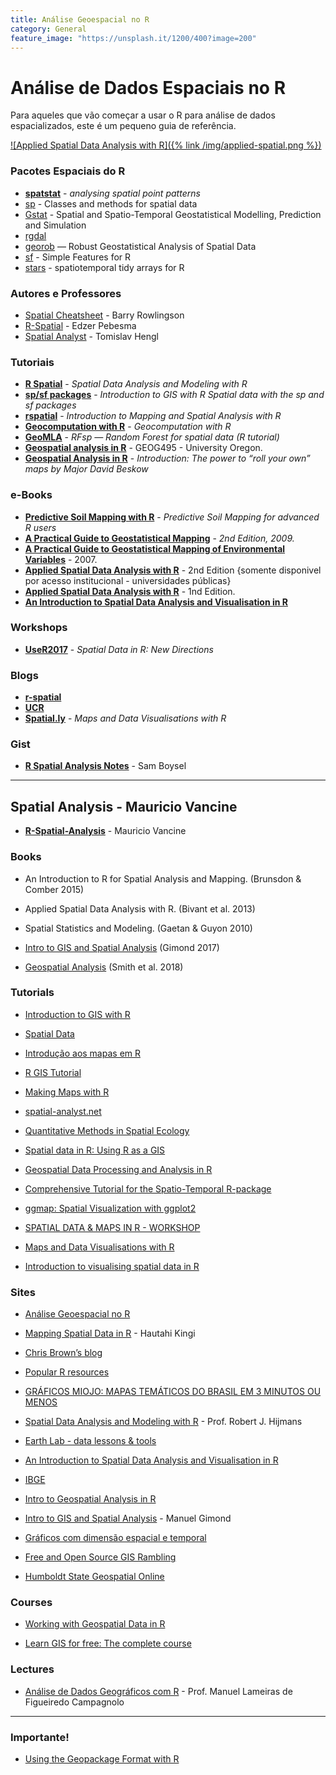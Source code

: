 ```yaml
---
title: Análise Geoespacial no R
category: General
feature_image: "https://unsplash.it/1200/400?image=200"
---
```

# Análise de Dados Espaciais no R
Para aqueles que vão começar a usar o R para análise de dados espacializados, este é um pequeno guia de referência.

[![Applied Spatial Data Analysis with R]({% link /img/applied-spatial.png %})](http://gis.humboldt.edu/OLM/r/Spatial%20Analysis%20With%20R.pdf)

### Pacotes Espaciais do R
- **[spatstat](http://spatstat.org)** - *analysing spatial point patterns*
- [sp](https://www.rdocumentation.org/packages/sp/versions/1.3-1) - Classes and methods for spatial data
- [Gstat](https://www.rdocumentation.org/packages/gstat/versions/1.1-6) - Spatial and Spatio-Temporal Geostatistical Modelling, Prediction and Simulation
- [rgdal](https://github.com/jeroen/rgdal)
- [georob](https://www.rdocumentation.org/packages/georob/versions/0.3-6) — Robust Geostatistical Analysis of Spatial Data
- [sf](https://r-spatial.github.io/sf) - Simple Features for R
- [stars](https://r-spatial.github.io/stars) - spatiotemporal tidy arrays for R

### Autores e Professores
- [Spatial Cheatsheet](http://www.maths.lancs.ac.uk/~rowlings/Teaching/UseR2012/index.html) - Barry Rowlingson
- [R-Spatial](https://edzer.github.io) - Edzer Pebesma
- [Spatial Analyst](http://spatial-analyst.net) - Tomislav Hengl

### Tutoriais
- **[R Spatial](http://rspatial.org)** - *Spatial Data Analysis and Modeling with R*
- **[sp/sf packages](https://www.jessesadler.com/post/gis-with-r-intro)** - *Introduction to GIS with R
Spatial data with the sp and sf packages*
- **[rspatial](https://cengel.github.io/rspatial)** - *Introduction to Mapping and Spatial Analysis with R*
- **[Geocomputation with R](http://geocompr.robinlovelace.net)** - *Geocomputation with R*
- **[GeoMLA](https://github.com/thengl/GeoMLA)** - *RFsp — Random Forest for spatial data (R tutorial)*
- **[Geospatial analysis in R](http://geog.uoregon.edu/bartlein/courses/geog495/lec07.html)** - GEOG495 - University Oregon.
- **[Geospatial Analysis in R](http://data-analytics.net/cep/Schedule_files/geospatial.html)** - *Introduction: The power to “roll your own” maps by Major David Beskow*

### e-Books
- **[Predictive Soil Mapping with R](https://envirometrix.github.io/PredictiveSoilMapping/)** - *Predictive Soil Mapping for advanced R users*
- **[A Practical Guide to Geostatistical Mapping](https://library.wur.nl/isric/fulltext/isricu_i27272_001.pdf)** - *2nd Edition, 2009.*
- **[A Practical Guide to Geostatistical Mapping of Environmental Variables](https://ec.europa.eu/jrc/en/publication/eur-scientific-and-technical-research-reports/practical-guide-geostatistical-mapping-environmental-variables)** - 2007.
- **[Applied Spatial Data Analysis with R](https://link.springer.com/content/pdf/10.1007%2F978-1-4614-7618-4.pdf)** - 2nd Edition {somente disponivel por acesso institucional - universidades públicas}
- **[Applied Spatial Data Analysis with R](http://gis.humboldt.edu/OLM/r/Spatial%20Analysis%20With%20R.pdf)** - 1nd Edition.
- **[An Introduction to Spatial Data Analysis and Visualisation in R](http://www.spatialanalysisonline.com/An%20Introduction%20to%20Spatial%20Data%20Analysis%20in%20R.pdf)**

### Workshops
- **[UseR2017](https://edzer.github.io/UseR2017)** - *Spatial Data in R: New Directions*

### Blogs
- **[r-spatial](http://r-spatial.org)**
- **[UCR](http://uc-r.github.io)**
- **[Spatial.ly](http://spatial.ly/r)** - *Maps and Data Visualisations with R*

### Gist
- **[R Spatial Analysis Notes](https://gist.github.com/sboysel/fc661f26ef51eae6377b)** - Sam Boysel

---

## Spatial Analysis - Mauricio Vancine
- **[R-Spatial-Analysis](https://github.com/mauriciovancine/R-Spatial-Analysis)** - Mauricio Vancine

### Books
- An Introduction to R for Spatial Analysis and Mapping. (Brunsdon & Comber 2015)

- Applied Spatial Data Analysis with R. (Bivant et al. 2013)

- Spatial Statistics and Modeling. (Gaetan & Guyon 2010)

- [Intro to GIS and Spatial Analysis](https://mgimond.github.io/Spatial/index.html) (Gimond 2017)

- [Geospatial Analysis](http://spatialanalysisonline.com/HTML/index.html) (Smith et al. 2018)

### Tutorials
- [Introduction to GIS with R](https://www.jessesadler.com/post/gis-with-r-intro/)

- [Spatial Data](http://ncss-tech.github.io/stats_for_soil_survey/chapters/2_data/2b_spatial_data.html)

- [Introdução aos mapas em R](http://rstudio-pubs-static.s3.amazonaws.com/176768_ec7fb4801e3a4772886d61e65885fbdd.html)

- [R GIS Tutorial](http://pakillo.github.io/R-GIS-tutorial/)

- [Making Maps with R](http://eriqande.github.io/rep-res-web/lectures/making-maps-with-R.html)

- [spatial-analyst.net](http://spatial-analyst.net/wiki/index.php?title=Main_Page)

- [Quantitative Methods in Spatial Ecology](http://evansmurphy.wixsite.com/evansspatial)

- [Spatial data in R: Using R as a GIS](http://pakillo.github.io/R-GIS-tutorial/)

- [Geospatial Data Processing and Analysis in R](http://rpubs.com/ajlyons/rspatialdata)

- [Comprehensive Tutorial for the Spatio-Temporal R-package](https://cran.r-project.org/web/packages/SpatioTemporal/vignettes/ST_tutorial.pdf)

- [ggmap: Spatial Visualization with ggplot2](https://journal.r-project.org/archive/2013-1/kahle-wickham.pdf)

- [SPATIAL DATA & MAPS IN R  - WORKSHOP](https://github.com/mattjbayly/MapsProj/blob/master/Maps_Tutorial.R)

- [Maps and Data Visualisations with R](http://spatial.ly/r/)

- [Introduction to visualising spatial data in R](https://cran.r-project.org/doc/contrib/intro-spatial-rl.pdf)

### Sites
- [Análise Geoespacial no R](https://www.geosaber.com.br/general/2018/01/08/analise-espacial-R/)

- [Mapping Spatial Data in R](http://hautahi.com/rmaps) - Hautahi Kingi

- [Chris Brown’s blog](http://www.seascapemodels.org/bluecology_blog.html)

- [Popular R resources](http://www.seascapemodels.org/code.html)

- [GRÁFICOS MIOJO: MAPAS TEMÁTICOS DO BRASIL EM 3 MINUTOS OU MENOS](http://curso-r.com/blog/2017/05/04/2017-05-04-mapas-tematicos-3-minutos/)

- [Spatial Data Analysis and Modeling with R](http://www.rspatial.org/#) - Prof. Robert J. Hijmans

- [Earth Lab - data lessons & tools](https://earthdatascience.org)

- [An Introduction to Spatial Data Analysis and Visualisation in R ](https://data.cdrc.ac.uk/tutorial/an-introduction-to-spatial-data-analysis-and-visualisation-in-r)

- [IBGE](http://mapas.ibge.gov.br)

- [Intro to Geospatial Analysis in R](http://data-analytics.net/wp-content/uploads/2014/09/geo1.html)

- [Intro to GIS and Spatial Analysis](https://mgimond.github.io/Spatial/coordinate-systems.html) - Manuel Gimond

- [Gráficos com dimensão espacial e temporal](https://italocegatta.github.io/graficos-com-dimensao-espacial-e-temporal/)

- [Free and Open Source GIS Rambling](https://anitagraser.com)

- [Humboldt State Geospatial Online](http://gis.humboldt.edu/OLM/OLM_Homepage/index.html)

### Courses
- [Working with Geospatial Data in R](https://www.datacamp.com/courses/working-with-geospatial-data-in-r)

- [Learn GIS for free: The complete course](https://blog.gvsig.org/2017/08/01/learn-gis-for-free-the-complete-course/)

### Lectures
- [Análise de Dados Geográficos com R](https://fenix.isa.ulisboa.pt/qubEdu/cursos/ce.adg_r/lateral/material-pedagogico) - Prof. Manuel Lameiras de Figueiredo Campagnolo

---

### Importante!

- [Using the Geopackage Format with R](http://jsta.github.io/2016/07/14/geopackage-r.html)
